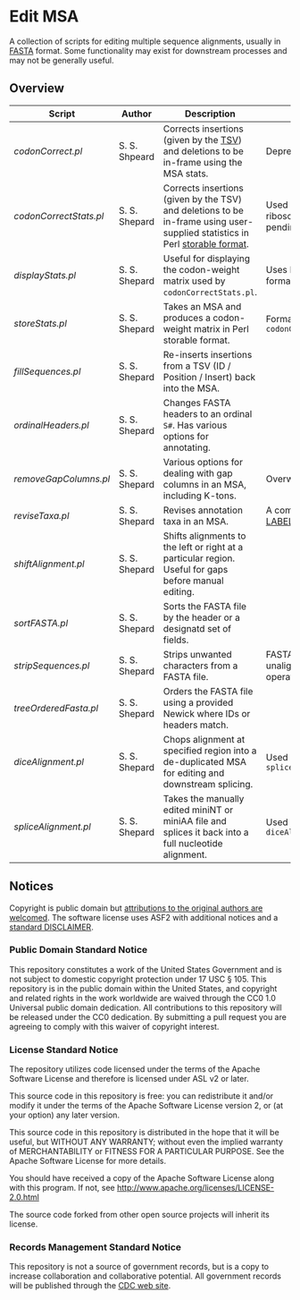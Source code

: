 # Edit MSA

A collection of scripts for editing multiple sequence alignments, usually in [FASTA](https://en.wikipedia.org/wiki/FASTA_format) format. Some functionality may exist for downstream processes and may not be generally useful.

## Overview

| Script                 | Author        | Description                                                                                                                                                      | Notes                                                               |
| ---------------------- | ------------- | ---------------------------------------------------------------------------------------------------------------------------------------------------------------- | ------------------------------------------------------------------- |
| *codonCorrect.pl*      | S. S. Shpeard | Corrects insertions (given by the [TSV](https://en.wikipedia.org/wiki/Tab-separated_values)) and deletions to be in-frame using the MSA stats.                   | Deprecated.                                                         |
| *codonCorrectStats.pl* | S. S. Shepard | Corrects insertions (given by the TSV) and deletions to be in-frame using user-supplied statistics in Perl [storable format](https://perldoc.perl.org/Storable). | Used by dais-ribosome (GitHub pending).                             |
| *displayStats.pl*      | S. S. Shepard | Useful for displaying the codon-weight matrix used by `codonCorrectStats.pl`.                                                                                    | Uses Perl storable format.                                          |
| *storeStats.pl*        | S. S. Shepard | Takes an MSA and produces a codon-weight matrix in Perl storable format.                                                                                         | Format used by `codonCorrectStats.pl`                               |
| *fillSequences.pl*     | S. S. Shepard | Re-inserts insertions from a TSV (ID / Position / Insert) back into the MSA.                                                                                     |                                                                     |
| *ordinalHeaders.pl*    | S. S. Shepard | Changes FASTA headers to an ordinal `S#`. Has various options for annotating.                                                                                    |                                                                     |
| *removeGapColumns.pl*  | S. S. Shepard | Various options for dealing with gap columns in an MSA, including K-tons.                                                                                        | Overwrites in-place                                                 |
| *reviseTaxa.pl*        | S. S. Shepard | Revises annotation taxa in an MSA.                                                                                                                               | A component of the [LABEL MS](https://wonder.cdc.gov/amd/flu/label) |
| *shiftAlignment.pl* | S. S. Shepard | Shifts alignments to the left or right at a particular region. Useful for gaps before manual editing. ||
| *sortFASTA.pl*         | S. S. Shepard | Sorts the FASTA file by the header or a designatd set of fields.                                                                                                                              |                                                                     |
| *stripSequences.pl* | S. S. Shepard | Strips unwanted characters from a FASTA file. | FASTA may be unaligned after this operation. |
| *treeOrderedFasta.pl* | S. S. Shepard | Orders the FASTA file using a provided Newick where IDs or headers match. ||
| *diceAlignment.pl*     | S. S. Shepard | Chops alignment at specified region into a de-duplicated MSA for editing and downstream splicing.                                                                | Used in tandem with `spliceAlignment.pl`                            |
| *spliceAlignment.pl*   | S. S. Shepard | Takes the manually edited miniNT or miniAA file and splices it back into a full nucleotide alignment.                                                            | Used in tandem with `diceAlignment.pl`                              |

## Notices

Copyright is public domain but [attributions to the original authors are welcomed](CITATION.bib). The software license uses ASF2 with additional notices and a [standard DISCLAIMER](DISCLAIMER.md).

### Public Domain Standard Notice

This repository constitutes a work of the United States Government and is not subject to domestic copyright protection under 17 USC § 105. This repository is in the public domain within the United States, and copyright and related rights in the work worldwide are waived through the CC0 1.0 Universal public domain dedication. All contributions to this repository will be released under the CC0 dedication. By submitting a pull request you are agreeing to comply with this waiver of copyright interest.

### License Standard Notice

The repository utilizes code licensed under the terms of the Apache Software License and therefore is licensed under ASL v2 or later.

This source code in this repository is free: you can redistribute it and/or modify it under the terms of the Apache Software License version 2, or (at your option) any later version.

This source code in this repository is distributed in the hope that it will be useful, but WITHOUT ANY WARRANTY; without even the implied warranty of MERCHANTABILITY or FITNESS FOR A PARTICULAR PURPOSE. See the Apache Software License for more details.

You should have received a copy of the Apache Software License along with this program. If not, see <http://www.apache.org/licenses/LICENSE-2.0.html>

The source code forked from other open source projects will inherit its license.

### Records Management Standard Notice

This repository is not a source of government records, but is a copy to increase collaboration and collaborative potential. All government records will be published through the [CDC web site](http://www.cdc.gov/).
